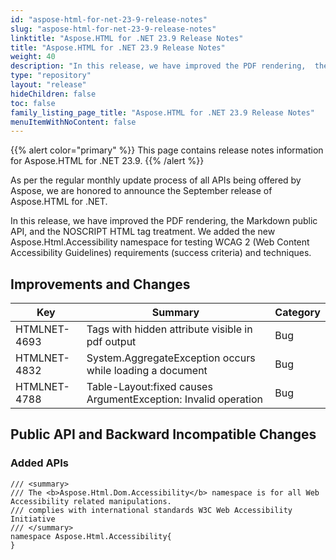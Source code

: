 ```yaml
---
id: "aspose-html-for-net-23-9-release-notes"
slug: "aspose-html-for-net-23-9-release-notes"
linktitle: "Aspose.HTML for .NET 23.9 Release Notes"
title: "Aspose.HTML for .NET 23.9 Release Notes"
weight: 40
description: "In this release, we have improved the PDF rendering,  the Markdown public API, and the NOSCRIPT HTML tag treatment. We added the new Aspose.Html.Accessibility namespace for testing WCAG 2 (Web Content Accessibility Guidelines) requirements (success criteria) and techniques."
type: "repository"
layout: "release"
hideChildren: false
toc: false
family_listing_page_title: "Aspose.HTML for .NET 23.9 Release Notes"
menuItemWithNoContent: false
---
```

{{% alert color="primary" %}}
This page contains release notes information for Aspose.HTML for .NET 23.9.
{{% /alert %}}

As per the regular monthly update process of all APIs being offered by Aspose, we are honored to announce the September release of Aspose.HTML for .NET.

In this release, we have improved the PDF rendering,  the Markdown public API, and the NOSCRIPT HTML tag treatment. We added the new Aspose.Html.Accessibility namespace for testing WCAG 2 (Web Content Accessibility Guidelines) requirements (success criteria) and techniques.

## **Improvements and Changes**

| **Key**      | **Summary**                                                                            | **Category** |
| ------------ | -------------------------------------------------------------------------------------- | ------------ |
| HTMLNET-4693 | Tags with hidden attribute visible in pdf output | Bug |
| HTMLNET-4832 | System.AggregateException occurs while loading a document | Bug |
| HTMLNET-4788 | Table-Layout:fixed causes ArgumentException: Invalid operation | Bug |


## **Public API and Backward Incompatible Changes**

### **Added APIs**

```
/// <summary>
/// The <b>Aspose.Html.Dom.Accessibility</b> namespace is for all Web Accessibility related manipulations.
/// complies with international standards W3C Web Accessibility Initiative    
/// </summary>
namespace Aspose.Html.Accessibility{
}
```